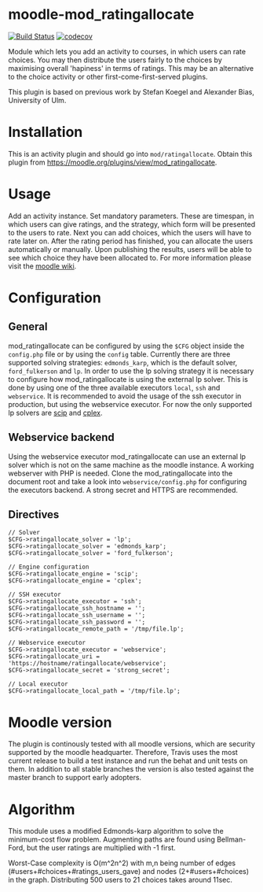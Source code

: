 moodle-mod_ratingallocate
============================
[![Build Status](https://travis-ci.org/learnweb/moodle-mod_ratingallocate.svg?branch=master)](https://travis-ci.org/learnweb/moodle-mod_ratingallocate)
[![codecov](https://codecov.io/gh/learnweb/moodle-mod_ratingallocate/branch/master/graph/badge.svg)](https://codecov.io/gh/learnweb/moodle-mod_ratingallocate)

Module which lets you add an activity to courses, in which users can rate choices. You may then distribute the users fairly to the choices by maximising overall 'hapiness' in terms of ratings.
This may be an alternative to the choice activity or other first-come-first-served plugins.

This plugin is based on previous work by Stefan Koegel and Alexander Bias, University of Ulm.

Installation
============
This is an activity plugin and should go into ``mod/ratingallocate``.
Obtain this plugin from https://moodle.org/plugins/view/mod_ratingallocate.

Usage
============

Add an activity instance. Set mandatory parameters. These are timespan, in which users can give ratings, and the strategy,
which form will be presented to the users to rate.
Next you can add choices, which the users will have to rate later on.
After the rating period has finished, you can allocate the users automatically or manually. Upon publishing the results, users will be able to see which choice they have been allocated to.
For more information please visit the [moodle wiki](https://docs.moodle.org/31/en/Ratingallocate).

Configuration
=============
General
---------

mod_ratingallocate can be configured by using the ``$CFG`` object inside the ``config.php`` file or by using the ``config`` table. Currently there are three supported solving strategies: ``edmonds_karp``, which is the default solver, ``ford_fulkerson`` and ``lp``. In order to use the lp solving strategy it is necessary to configure how mod_ratingallocate is using the external lp solver. This is done by using one of the three available executors ``local``, ``ssh`` and ``webservice``. It is recommended to avoid the usage of the ssh executor in production, but using the webservice executor. For now the only supported lp solvers are [scip](http://scip.zib.de/) and [cplex](https://www-01.ibm.com/software/commerce/optimization/cplex-optimizer/).

Webservice backend
------------
Using the webservice executor mod_ratingallocate can use an external lp solver which is not on the same machine as the moodle instance.
A working webserver with PHP is needed. Clone the mod_ratingallocate into the document root and take a look into ``webservice/config.php`` for configuring the executors backend. A strong secret and HTTPS are recommended.

Directives
-----------

    // Solver
    $CFG->ratingallocate_solver = 'lp';
    $CFG->ratingallocate_solver = 'edmonds_karp';
    $CFG->ratingallocate_solver = 'ford_fulkerson';

    // Engine configuration
    $CFG->ratingallocate_engine = 'scip';
    $CFG->ratingallocate_engine = 'cplex';

    // SSH executor
    $CFG->ratingallocate_executor = 'ssh';
    $CFG->ratingallocate_ssh_hostname = '';
    $CFG->ratingallocate_ssh_username = '';
    $CFG->ratingallocate_ssh_password = '';
    $CFG->ratingallocate_remote_path = '/tmp/file.lp';

    // Webservice executor
    $CFG->ratingallocate_executor = 'webservice';
    $CFG->ratingallocate_uri = 'https://hostname/ratingallocate/webservice';
    $CFG->ratingallocate_secret = 'strong_secret';

    // Local executor
    $CFG->ratingallocate_local_path = '/tmp/file.lp';


Moodle version
======================
The plugin is continously tested with all moodle versions, which are security supported by the moodle headquarter.
Therefore, Travis uses the most current release to build a test instance and run the behat and unit tests on them.
In addition to all stable branches the version is also tested against the master branch to support early adopters.

Algorithm
=========
This module uses a modified Edmonds-karp algorithm to solve the minimum-cost flow problem. Augmenting paths are found using Bellman-Ford, but the user ratings are multiplied with -1 first.

Worst-Case complexity is O(m^2n^2) with m,n being number of edges (#users+#choices+#ratings_users_gave) and nodes (2+#users+#choices) in the graph.
Distributing 500 users to 21 choices takes around 11sec.

